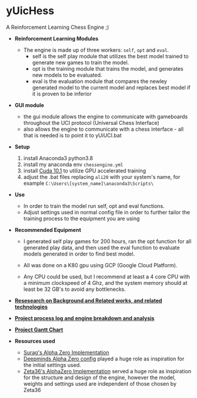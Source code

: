 # yUicHess
A Reinforcement Learning Chess Engine ;)
- **Reinforcement Learning Modules**  
	- The engine is made up of three workers: `self`, `opt` and `eval`.
		- self is the self play module that utilizes the best model trained to generate new games to train the model.
		- opt is the training module that trains the model, and generates new models to be evaluated.
		- eval is the evaluation module that compares the newley generated model to the current model and replaces best model if it is proven to be inferior

- **GUI module**	

	- the gui module allows the engine to communicate with gameboards throughout the UCI protocol (Universal Chess Interface)
	- also allows the engine to communicate with a chess interface - all that is needed is to point it to yUiUCI.bat

- **Setup**	

	1. install Anaconda3 python3.8
	2. install my anaconda env `chessengine.yml`
	3. install [Cuda 10.1](https://developer.nvidia.com/cuda-10.1-download-archive-base) to utilize GPU accelerated training
	4. adjust the .bat files replacing `ali20` with your system's name, for example `C:\Users\[system_name]\anaconda3\Scripts\`

- **Use**	
 	- In order to train the model run self, opt and eval functions.
 	- Adjust settings used in normal config file in order to further tailor the training process to the equipment you are using

- **Recommended Equipment**	

	- I generated self play games for 200 hours,  ran the opt function for all generated play data, and then used the eval function to evaluate models generated in order to find best model. 

	- All was done on a K80 gpu using GCP (Google Cloud Platform).

	- Any CPU could be used, but I recommend at least a 4 core CPU with a minimum clockspeed of 4 Ghz, and the system memory should at least be 32 GB's to avoid any bottlenecks.

- [**Resesearch on Background and Related works, and related technologies**](https://docs.google.com/document/d/14dOU6QFc-1rZ_3eqg3ifCOgDc-JjadE_rQyrVHZNdMU/edit?usp=sharing)

- [**Project process log and engine breakdown and analysis**](https://docs.google.com/presentation/d/11OXL5jcayGdL1V-T7D2m4rcXQ_JtFJcp3NWrGJXBp6A/edit?usp=sharing)

- [**Project Gantt Chart**](https://docs.google.com/spreadsheets/d/1DUmkcPceNDXtFXZ1pDVqOrEvx1-5kkgY-qdOPaMNvuQ/edit?usp=sharing)


- **Resources used**
	- [Surag's Alpha Zero Implementation](https://web.stanford.edu/~surag/posts/alphazero.html)
	- [Deepminds Alpha Zero config](https://kstatic.googleusercontent.com/files/2f51b2a749a284c2e2dfa13911da965f4855092a179469aedd15fbe4efe8f8cbf9c515ef83ac03a6515fa990e6f85fd827dcd477845e806f23a17845072dc7bd) played a huge role as inspiration for the initial settings used.
	- [Zeta36's AlphaZero Implementation](https://github.com/Zeta36/chess-alpha-zero) served a huge role as inspiration for the structure and design of the engine, however the model, weights and settings used are independent of those chosen by Zeta36
